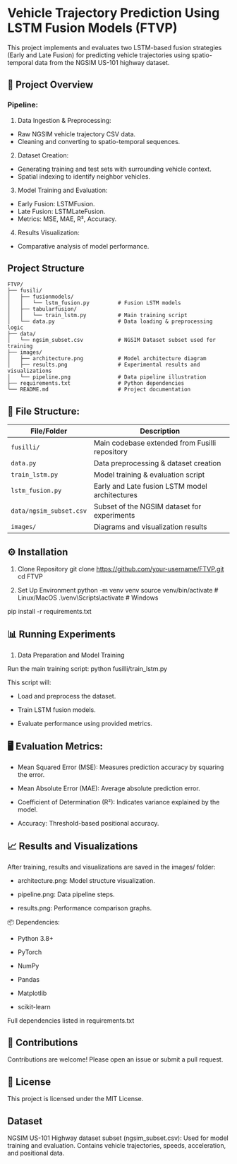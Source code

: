 # Vehicle Trajectory Prediction Using LSTM Fusion Models (FTVP)
This project implements and evaluates two LSTM-based fusion strategies (Early and Late Fusion) for predicting vehicle trajectories using spatio-temporal data from the NGSIM US-101 highway dataset.

## 🚗 Project Overview
### Pipeline:

1. Data Ingestion & Preprocessing:
* Raw NGSIM vehicle trajectory CSV data.
* Cleaning and converting to spatio-temporal sequences.

2. Dataset Creation:
* Generating training and test sets with surrounding vehicle context.
* Spatial indexing to identify neighbor vehicles.

3. Model Training and Evaluation:
* Early Fusion: LSTMFusion.
* Late Fusion: LSTMLateFusion.
* Metrics: MSE, MAE, R², Accuracy.

4. Results Visualization:
* Comparative analysis of model performance.


## Project Structure

```
FTVP/
├── fusili/
│   ├── fusionmodels/
│   │   └── lstm_fusion.py         # Fusion LSTM models
│   ├── tabularfusion/
│   │   └── train_lstm.py          # Main training script
│   └── data.py                    # Data loading & preprocessing logic
├── data/
│   └── ngsim_subset.csv           # NGSIM Dataset subset used for training
├── images/
│   ├── architecture.png           # Model architecture diagram
│   ├── results.png                # Experimental results and visualizations
│   └── pipeline.png               # Data pipeline illustration
├── requirements.txt               # Python dependencies
└── README.md                      # Project documentation
```



## 📂 File Structure:
| File/Folder             | Description                                    |
| ----------------------- | ---------------------------------------------- |
| `fusilli/`              | Main codebase extended from Fusilli repository |
| `data.py`               | Data preprocessing & dataset creation          |
| `train_lstm.py`         | Model training & evaluation script             |
| `lstm_fusion.py`        | Early and Late fusion LSTM model architectures |
| `data/ngsim_subset.csv` | Subset of the NGSIM dataset for experiments    |
| `images/`               | Diagrams and visualization results             |

## ⚙️ Installation

1. Clone Repository
git clone https://github.com/your-username/FTVP.git
cd FTVP

2. Set Up Environment
python -m venv venv
source venv/bin/activate    # Linux/MacOS
.\venv\Scripts\activate     # Windows

pip install -r requirements.txt

## 📊 Running Experiments
1. Data Preparation and Model Training

Run the main training script:
python fusilli/train_lstm.py

This script will:

* Load and preprocess the dataset.

* Train LSTM fusion models.

* Evaluate performance using provided metrics.

## 🖥️ Evaluation Metrics:

* Mean Squared Error (MSE): Measures prediction accuracy by squaring the error.

* Mean Absolute Error (MAE): Average absolute prediction error.

* Coefficient of Determination (R²): Indicates variance explained by the model.

* Accuracy: Threshold-based positional accuracy.

## 📈 Results and Visualizations

After training, results and visualizations are saved in the images/ folder:

* architecture.png: Model structure visualization.

* pipeline.png: Data pipeline steps.

* results.png: Performance comparison graphs.

📦 Dependencies:

* Python 3.8+

* PyTorch

* NumPy

* Pandas

* Matplotlib

* scikit-learn

Full dependencies listed in requirements.txt

## 📝 Contributions

Contributions are welcome! Please open an issue or submit a pull request.

## 📜 License

This project is licensed under the MIT License.

## Dataset
NGSIM US-101 Highway dataset subset (ngsim_subset.csv): Used for model training and evaluation. Contains vehicle trajectories, speeds, acceleration, and positional data.